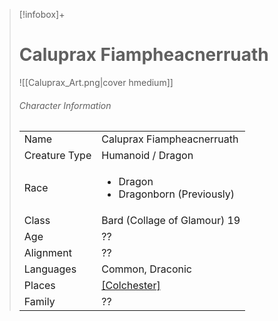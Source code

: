 > [!infobox]+
> # Caluprax Fiampheacnerruath
> ![[Caluprax_Art.png|cover hmedium]]
> ###### Character Information
> |||
> | ---- | ---- |
> | Name | Caluprax Fiampheacnerruath |
> |Creature Type | Humanoid / Dragon |
> |Race | <ul><li>Dragon</li><li>Dragonborn (Previously)</li></ul> |
> |Class | Bard (Collage of Glamour) 19 |
> |Age | ?? |
> |Alignment| ?? |
> |Languages| Common, Draconic |
> |Places| [[Colchester]](home) |
> |Family| ?? |  